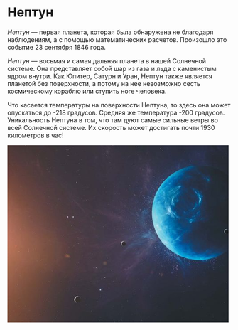 # Нептун
*Нептун* — первая планета, которая была обнаружена не благодаря 
наблюдениям, а с помощью математических расчетов. Произошло это событие 
23 сентября 1846 года.

*Нептун* — восьмая и самая дальняя планета в нашей Солнечной системе. 
Она представляет собой шар из газа и льда с каменистым ядром внутри. 
Как Юпитер, Сатурн и Уран, Нептун также является планетой без 
поверхности, а потому на нее невозможно сесть космическому кораблю или 
ступить ноге человека.

Что касается температуры на поверхности Нептуна, то здесь она может 
опускаться до -218 градусов. Средняя же температура -200 градусов. 
Уникальность Нептуна в том, что там дуют самые сильные ветры во всей 
Солнечной системе. Их скорость может достигать почти 1930 километров в 
час!

![](nep4.jpg)
